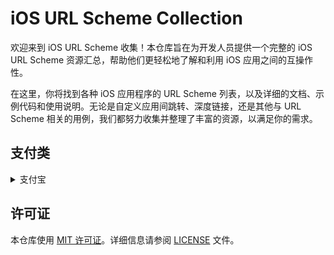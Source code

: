 # iOS URL Scheme Collection 

欢迎来到 iOS URL Scheme 收集！本仓库旨在为开发人员提供一个完整的 iOS URL Scheme 资源汇总，帮助他们更轻松地了解和利用 iOS 应用之间的互操作性。

在这里，你将找到各种 iOS 应用程序的 URL Scheme 列表，以及详细的文档、示例代码和使用说明。无论是自定义应用间跳转、深度链接，还是其他与 URL Scheme 相关的用例，我们都努力收集并整理了丰富的资源，以满足你的需求。


## 支付类
<details>
  <summary>支付宝</summary>
  
  #### 支付宝

      alipays://

  #### 支付宝收款功能

      alipays://platformapi/startapp?appId=20000123

  #### 支付宝扫一扫功能

      alipays://platformapi/startapp?saId=10000007

  #### 支付宝手机充值功能

      alipay://platformapi/startapp?saId=10000003

</details>




## 许可证

本仓库使用 [MIT 许可证](LICENSE)。详细信息请参阅 [LICENSE](LICENSE) 文件。

